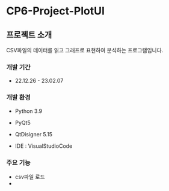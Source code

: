 # CP6-Project-PlotUI
## 프로젝트 소개
CSV파일의 데이터를 읽고 그래프로 표현하여 분석하는 프로그램입니다.
### 개발 기간
* 22.12.26 - 23.02.07
### 개발 환경
* Python 3.9

* PyQt5

* QtDisigner 5.15

* IDE : VisualStudioCode
### 주요 기능
* csv파일 로드
* 
